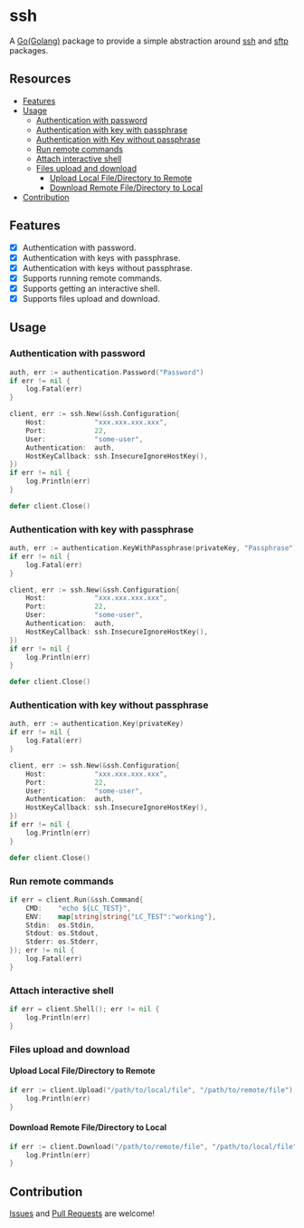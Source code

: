 # ssh

A [Go(Golang)](https://golang.org/) package to provide a simple abstraction around [ssh](https://pkg.go.dev/golang.org/x/crypto/ssh) and [sftp](https://pkg.go.dev/github.com/pkg/sftp) packages.

## Resources

* [Features](#features)
* [Usage](#usage)
	* [Authentication with password](#authentication-with-password)
	* [Authentication with key with passphrase](#authentication-with-key-with-passphrase)
	* [Authentication with Key without passphrase](#authentication-with-key-without-passphrase)
	* [Run remote commands](#run-remote-commands)
	* [Attach interactive shell](#attach-interactive-shell)
	* [Files upload and download](#files-upload-and-download)
		* [Upload Local File/Directory to Remote](#upload-local-filedirectory-to-remote)
		* [Download Remote File/Directory to Local](#download-remote-filedirectory-to-local)
* [Contribution](#contribution)

## Features

- [x] Authentication with password.
- [x] Authentication with keys with passphrase.
- [x] Authentication with keys without passphrase.
- [x] Supports running remote commands.
- [x] Supports getting an interactive shell.
- [x] Supports files upload and download.

## Usage

### Authentication with password

```go
auth, err := authentication.Password("Password")
if err != nil {
	log.Fatal(err)
}

client, err := ssh.New(&ssh.Configuration{
	Host:            "xxx.xxx.xxx.xxx",
	Port:            22,
	User:            "some-user",
	Authentication:  auth,
	HostKeyCallback: ssh.InsecureIgnoreHostKey(),
})
if err != nil {
    log.Println(err)
}

defer client.Close()
```

### Authentication with key with passphrase

```go
auth, err := authentication.KeyWithPassphrase(privateKey, "Passphrase")
if err != nil {
	log.Fatal(err)
}

client, err := ssh.New(&ssh.Configuration{
	Host:            "xxx.xxx.xxx.xxx",
	Port:            22,
	User:            "some-user",
	Authentication:  auth,
	HostKeyCallback: ssh.InsecureIgnoreHostKey(),
})
if err != nil {
	log.Println(err)
}

defer client.Close()
```

### Authentication with key without passphrase

```go
auth, err := authentication.Key(privateKey)
if err != nil {
	log.Fatal(err)
}

client, err := ssh.New(&ssh.Configuration{
	Host:            "xxx.xxx.xxx.xxx",
	Port:            22,
	User:            "some-user",
	Authentication:  auth,
	HostKeyCallback: ssh.InsecureIgnoreHostKey(),
})
if err != nil {
	log.Println(err)
}

defer client.Close()
```

### Run remote commands

```go
if err = client.Run(&ssh.Command{
	CMD:    "echo ${LC_TEST}",
	ENV:    map[string]string{"LC_TEST":"working"},
	Stdin:  os.Stdin,
	Stdout: os.Stdout,
	Stderr: os.Stderr,
}); err != nil {
	log.Fatal(err)
}
```

### Attach interactive shell

```go
if err = client.Shell(); err != nil {
	log.Println(err)
}
```

### Files upload and download
#### Upload Local File/Directory to Remote

```go
if err := client.Upload("/path/to/local/file", "/path/to/remote/file"); err != nil {
	log.Println(err)
}
```

#### Download Remote File/Directory to Local

```go
if err := client.Download("/path/to/remote/file", "/path/to/local/file"); err != nil {
	log.Println(err)
}
```

## Contribution

[Issues](https://github.com/hueristiq/ssh/issues) and [Pull Requests](https://github.com/hueristiq/ssh/pulls) are welcome! 
